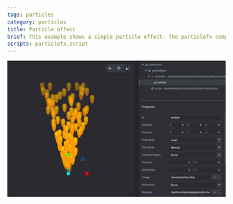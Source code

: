 ```yaml
---
tags: particles
category: particles
title: Particle effect
brief: This example shows a simple particle effect. The particlefx component has all the values at default, except the image and animation used.
scripts: particlefx.script
---
```


![particlefx](particlefx.jpg)